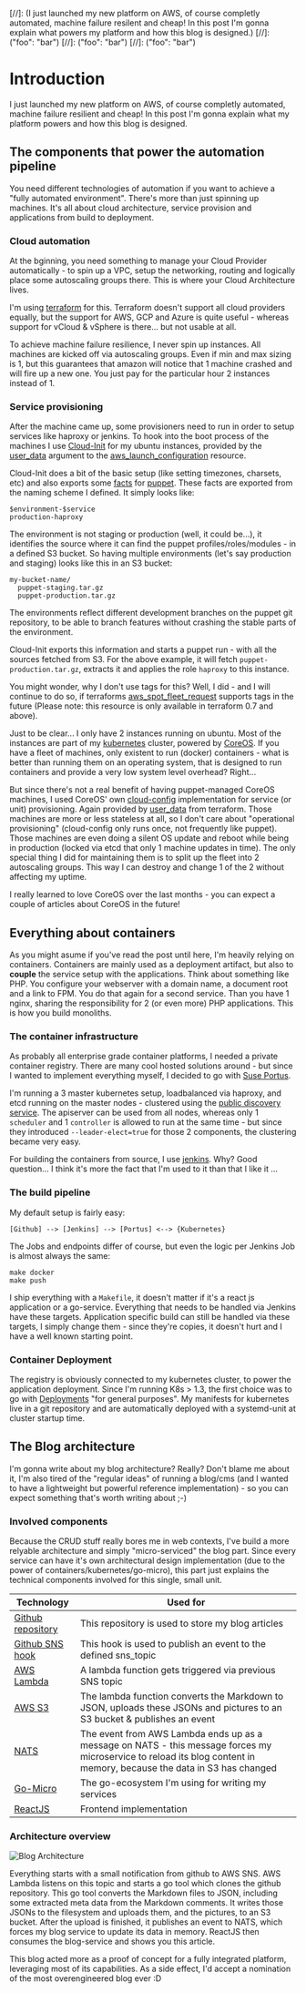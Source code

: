 [//]: (I just launched my new platform on AWS, of course completly automated, machine failure resilent and cheap! In this post I'm gonna explain what powers my platform and how this blog is designed.)
[//]: ("foo": "bar")
[//]: ("foo": "bar")
[//]: ("foo": "bar")
# Introduction
I just launched my new platform on AWS, of course completly automated, machine failure resilient and cheap! In this post I'm gonna explain what my platform powers and how this blog is designed.

## The components that power the automation pipeline
You need different technologies of automation if you want to achieve a "fully automated environment". There's more than just spinning up machines. It's all about cloud architecture, service provision and applications from build to deployment.

### Cloud automation
At the bginning, you need something to manage your Cloud Provider automatically - to spin up a VPC, setup the networking, routing and logically place some autoscaling groups there. This is where your Cloud Architecture lives.

I'm using [terraform](https://www.terraform.io) for this. Terraform doesn't support all cloud providers equally, but the support for AWS, GCP and Azure is quite useful - whereas support for vCloud & vSphere is there... but not usable at all.

To achieve machine failure resilience, I never spin up instances. All machines are kicked off via autoscaling groups. Even if min and max sizing is 1, but this guarantees that amazon will notice that 1 machine crashed and will fire up a new one. You just pay for the particular hour 2 instances instead of 1. 

### Service provisioning
After the machine came up, some provisioners need to run in order to setup services like haproxy or jenkins. To hook into the boot process of the machines I use [Cloud-Init](https://cloudinit.readthedocs.io/en/latest/) for my ubuntu instances, provided by the [user_data](https://www.terraform.io/docs/providers/aws/r/launch_configuration.html#user_data) argument to the [aws_launch_configuration](https://www.terraform.io/docs/providers/aws/r/launch_configuration.html) resource.

Cloud-Init does a bit of the basic setup (like setting timezones, charsets, etc) and also exports some [facts](https://docs.puppet.com/puppet/latest/reference/lang_facts_and_builtin_vars.html) for [puppet](https://docs.puppet.com/puppet/4.0/reference/index.html). These facts are exported from the naming scheme I defined. It simply looks like:

```
$environment-$service
production-haproxy
```
The environment is not staging or production (well, it could be...), it identifies the source where it can find the puppet profiles/roles/modules - in a defined S3 bucket. So having multiple environments (let's say production and staging) looks like this in an S3 bucket:
```
my-bucket-name/
  puppet-staging.tar.gz
  puppet-production.tar.gz
```
The environments reflect different development branches on the puppet git repository, to be able to branch features without crashing the stable parts of the environment.

Cloud-Init exports this information and starts a puppet run - with all the sources fetched from S3.
For the above example, it will fetch `puppet-production.tar.gz`, extracts it and applies the role `haproxy` to this instance.

You might wonder, why I don't use tags for this? Well, I did - and I will continue to do so, if terraforms [aws_spot_fleet_request](https://www.terraform.io/docs/providers/aws/r/spot_fleet_request.html) supports tags in the future (Please note: this resource is only available in terraform 0.7 and above).

Just to be clear... I only have 2 instances running on ubuntu. Most of the instances are part of my [kubernetes](http://kubernetes.io/) cluster, powered by [CoreOS](https://coreos.com/). If you have a fleet of machines, only existent to run (docker) containers - what is better than running them on an operating system, that is designed to run containers and provide a very low system level overhead? Right...

But since there's not a real benefit of having puppet-managed CoreOS machines, I used CoreOS' own [cloud-config](https://coreos.com/os/docs/latest/cloud-config.html) implementation for service (or unit) provisioning. Again provided by [user_data](https://www.terraform.io/docs/providers/aws/r/launch_configuration.html#user_data) from terraform. Those machines are more or less stateless at all, so I don't care about "operational provisioning" (cloud-config only runs once, not frequently like puppet). Those machines are even doing a silent OS update and reboot while being in production (locked via etcd that only 1 machine updates in time). The only special thing I did for maintaining them is to split up the fleet into 2 autoscaling groups. This way I can destroy and change 1 of the 2 without affecting my uptime.

I really learned to love CoreOS over the last months - you can expect a couple of articles about CoreOS in the future!

## Everything about containers
As you might asume if you've read the post until here, I'm heavily relying on containers. Containers are mainly used as a deployment artifact, but also to **couple** the service setup with the applications. Think about something like PHP. You configure your webserver with a domain name, a document root and a link to FPM. You do that again for a second service. Than you have 1 nginx, sharing the responsibility for 2 (or even more) PHP applications. This is how you build monoliths.

### The container infrastructure
As probably all enterprise grade container platforms, I needed a private container registry. There are many cool hosted solutions around - but since I wanted to implement everything myself, I decided to go with [Suse Portus](http://port.us.org/). 

I'm running a 3 master kubernetes setup, loadbalanced via haproxy, and etcd running on the master nodes - clustered using the [public discovery service](https://coreos.com/os/docs/latest/cluster-discovery.html). The apiserver can be used from all nodes, whereas only 1 `scheduler` and 1 `controller` is allowed to run at the same time - but since they introduced `--leader-elect=true` for those 2 components, the clustering became very easy.

For building the containers from source, I use [jenkins](https://jenkins.io/). Why? Good question... I think it's more the fact that I'm used to it than that I like it ... 


### The build pipeline
My default setup is fairly easy:
```
[Github] --> [Jenkins] --> [Portus] <--> {Kubernetes}
```
The Jobs and endpoints differ of course, but even the logic per Jenkins Job is almost always the same:
```
make docker
make push
```
I ship everything with a `Makefile`, it doesn't matter if it's a react js application or a go-service. Everything that needs to be handled via Jenkins have these targets. Application specific build can still be handled via these targets, I simply change them - since they're copies, it doesn't hurt and I have a well known starting point.

### Container Deployment
The registry is obviously connected to my kubernetes cluster, to power the application deployment. Since I'm running K8s > 1.3, the first choice was to go with [Deployments](http://kubernetes.io/docs/user-guide/deployments/) "for general purposes".
My manifests for kubernetes live in a git repository and are automatically deployed with a systemd-unit at cluster startup time. 

## The Blog architecture
I'm gonna write about my blog architecture? Really? 
Don't blame me about it, I'm also tired of the "regular ideas" of running a blog/cms (and I wanted to have a lightweight but powerful reference implementation) - so you can expect something that's worth writing about ;-)

### Involved components
Because the CRUD stuff really bores me in web contexts, I've build a more relyable architecture and simply "micro-serviced" the blog part. Since every service can have it's own architectural design implementation (due to the power of containers/kubernetes/go-micro), this part just explains the technical components involved for this single, small unit.

| Technology          | Used for |
| ------------------- | -------- |
| [Github repository] | This repository is used to store my blog articles  |
| [Github SNS hook]   | This hook is used to publish an event to the defined sns_topic |
| [AWS Lambda]        | A lambda function gets triggered via previous SNS topic |
| [AWS S3]            | The lambda function converts the Markdown to JSON, uploads these JSONs and pictures to an S3 bucket & publishes an event |
| [NATS]              | The event from AWS Lambda ends up as a message on NATS - this message forces my microservice to reload its blog content in memory, because the data in S3 has changed |
| [Go-Micro]          | The go-ecosystem I'm using for writing my services |
| [ReactJS]           | Frontend implementation |

### Architecture overview
![Blog Architecture][Blog Architecture]

Everything starts with a small notification from github to AWS SNS. AWS Lambda listens on this topic and starts a go tool which clones the github repository. This go tool converts the Markdown files to JSON, including some extracted meta data from the Markdown comments. It writes those JSONs to the filesystem and uploads them, and the pictures, to an S3 bucket. After the upload is finished, it publishes an event to NATS, which forces my blog service to update its data in memory. ReactJS then consumes the blog-service and shows you this article. 

This blog acted more as a proof of concept for a fully integrated platform, leveraging most of its capabilities. As a side effect, I'd accept a nomination of the most overengineered blog ever :D

[Go-Micro]: https://micro.mu/
[ReactJS]: https://facebook.github.io/react/
[NATS]: http://nats.io/
[AWS S3]: https://aws.amazon.com/s3/
[AWS Lambda]: https://aws.amazon.com/lambda/details/
[Github SNS hook]: https://github.com/github/github-services/blob/master/docs/amazonsns
[Github repository]: https://github.com/iwalz/blog
[Blog Architecture]: img/introduction/blog_architecture.png
